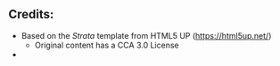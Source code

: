 

## Credits:
- Based on the *Strata* template from HTML5 UP (https://html5up.net/)
    - Original content has a CCA 3.0 License
- 